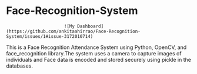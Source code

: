 # Face-Recognition-System
                          ![My Dashboard](https://github.com/ankitaahirrao/Face-Recognition-System/issues/1#issue-3172010714)


This is a Face Recognition Attendance System using Python, OpenCV, and face_recognition library.The system uses a camera to capture images of individuals and  Face data is encoded and stored securely using pickle in the databases.
